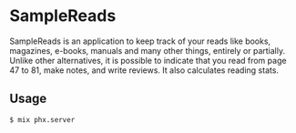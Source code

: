 # SampleReads

SampleReads is an application to keep track of your reads like books, magazines, e-books, manuals and many other things, entirely or partially. Unlike other alternatives, it is possible to indicate that you read from page 47 to 81, make notes, and write reviews. It also calculates reading stats.

## Usage

    $ mix phx.server